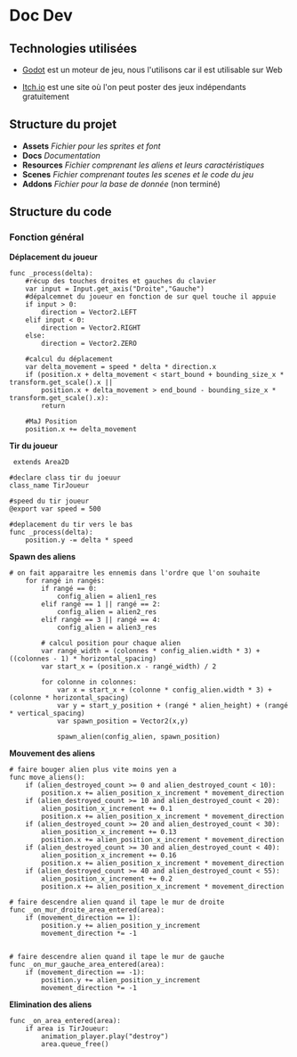 # Doc Dev

  

## Technologies utilisées

  

- [Godot](https://godotengine.org/) est un moteur de jeu, nous l'utilisons car il est utilisable sur Web

- [Itch.io](https://itch.io/) est une site où l'on peut poster des jeux indépendants gratuitement

  

## Structure du projet

  

-  **Assets**  *Fichier pour les sprites et font*
-  **Docs** *Documentation*
-  **Resources**  *Fichier comprenant les aliens et leurs caractéristiques*
-  **Scenes**  *Fichier comprenant toutes les scenes et le code du jeu*
-  **Addons**  *Fichier pour la base de donnée* (non terminé)

  

## Structure du code

### Fonction général

**Déplacement du joueur**

```
func _process(delta):
	#récup des touches droites et gauches du clavier
	var input = Input.get_axis("Droite","Gauche")
	#dépalcemnet du joueur en fonction de sur quel touche il appuie
	if input > 0:
		direction = Vector2.LEFT
	elif input < 0:
		direction = Vector2.RIGHT
	else:
		direction = Vector2.ZERO
	
	#calcul du déplacement
	var delta_movement = speed * delta * direction.x
	if (position.x + delta_movement < start_bound + bounding_size_x * transform.get_scale().x ||
		position.x + delta_movement > end_bound - bounding_size_x * transform.get_scale().x):
		return
	
	#MaJ Position
	position.x += delta_movement 
```
**Tir du joueur**
```
 extends Area2D

#declare class tir du joeuur
class_name TirJoueur

#speed du tir joueur
@export var speed = 500 

#deplacement du tir vers le bas
func _process(delta):
	position.y -= delta * speed
```
**Spawn des aliens**
```
# on fait apparaitre les ennemis dans l'ordre que l'on souhaite
	for rangé in rangés:
		if rangé == 0:
			config_alien = alien1_res
		elif rangé == 1 || rangé == 2:
			config_alien = alien2_res
		elif rangé == 3 || rangé == 4:
			config_alien = alien3_res
		
		# calcul position pour chaque alien
		var rangé_width = (colonnes * config_alien.width * 3) + ((colonnes - 1) * horizontal_spacing)
		var start_x = (position.x - rangé_width) / 2
		
		for colonne in colonnes:
			var x = start_x + (colonne * config_alien.width * 3) + (colonne * horizontal_spacing)
			var y = start_y_position + (rangé * alien_height) + (rangé * vertical_spacing)
			var spawn_position = Vector2(x,y)
			
			spawn_alien(config_alien, spawn_position)
```
**Mouvement des aliens**
```
# faire bouger alien plus vite moins yen a 
func move_aliens():
	if (alien_destroyed_count >= 0 and alien_destroyed_count < 10):
		position.x += alien_position_x_increment * movement_direction
	if (alien_destroyed_count >= 10 and alien_destroyed_count < 20):
		alien_position_x_increment += 0.1
		position.x += alien_position_x_increment * movement_direction
	if (alien_destroyed_count >= 20 and alien_destroyed_count < 30):
		alien_position_x_increment += 0.13
		position.x += alien_position_x_increment * movement_direction
	if (alien_destroyed_count >= 30 and alien_destroyed_count < 40):
		alien_position_x_increment += 0.16
		position.x += alien_position_x_increment * movement_direction
	if (alien_destroyed_count >= 40 and alien_destroyed_count < 55):
		alien_position_x_increment += 0.2
		position.x += alien_position_x_increment * movement_direction

# faire descendre alien quand il tape le mur de droite
func _on_mur_droite_area_entered(area):
	if (movement_direction == 1):
		position.y += alien_position_y_increment
		movement_direction *= -1
		

# faire descendre alien quand il tape le mur de gauche
func _on_mur_gauche_area_entered(area):
	if (movement_direction == -1):
		position.y += alien_position_y_increment
		movement_direction *= -1
```

**Elimination des aliens**
```
func _on_area_entered(area):
	if area is TirJoueur: 
		animation_player.play("destroy")
		area.queue_free()
```

